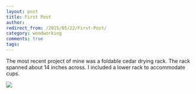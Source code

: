```yaml
---
layout: post
title: First Post
author:
redirect_from: /2015/05/22/First-Post/
category: woodworking
comments: true
tags: 
---
```


The most recent project of mine was a foldable cedar drying rack. The rack
spanned about 14 inches across. I included a lower rack to accommodate cups.

<img src="https://lh3.googleusercontent.com/ySrdhRDyl9Xcoa4JU6Y6nAADG23pK8rEmRa7eGuOsI0=w164-h170-p-no"/>







